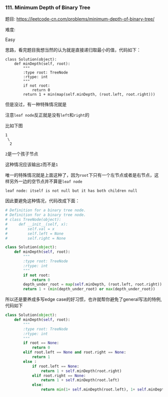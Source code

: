 ### 111. Minimum Depth of Binary Tree

题目:
<https://leetcode-cn.com/problems/minimum-depth-of-binary-tree/>


难度:

Easy 


思路，看完题目我想当然的认为就是直接递归取最小的值，代码如下：
```
class Solution(object):
    def minDepth(self, root):
        """
        :type root: TreeNode
        :rtype: int
        """
        if not root:
            return 0
        return 1 + min(map(self.minDepth, (root.left, root.right)))
```


但是没过，有一种特殊情况就是

注意```leaf node```反正就是没有```left```和```right```的

比如下图


```
1
 \
  2
```

```2```是一个孩子节点

这种情况应该输出```2```而不是```1```



唯一的特殊情况就是上面这种了，因为```root```下只有一个左节点或者是右节点，这样另外一边的空节点并不算是```leaf node```

```leaf node: itself is not null but it has both children null```

因此要避免这种情况，代码改成下面：


```python
# Definition for a binary tree node.
# Definition for a binary tree node.
# class TreeNode(object):
#     def __init__(self, x):
#         self.val = x
#         self.left = None
#         self.right = None

class Solution(object):
    def minDepth(self, root):
        """
        :type root: TreeNode
        :rtype: int
        """
        if not root:
            return 0
        depth_under_root = map(self.minDepth, (root.left, root.right))
        return 1 + (min(depth_under_root) or max(depth_under_root))
```


所以还是要养成多写edge case的好习惯，也许就帮你避免了general写法的特例,代码如下
```python
class Solution(object):
    def minDepth(self, root):
        """
        :type root: TreeNode
        :rtype: int
        """
        if root == None:
            return 0
        elif root.left == None and root.right == None:
            return 1
        else :
            if root.left == None:
                return 1 + self.minDepth(root.right)
            elif root.right == None:
                return 1 + self.minDepth(root.left)
            else:
                return min(1+ self.minDepth(root.left), 1+ self.minDepth(root.right))
        
```
